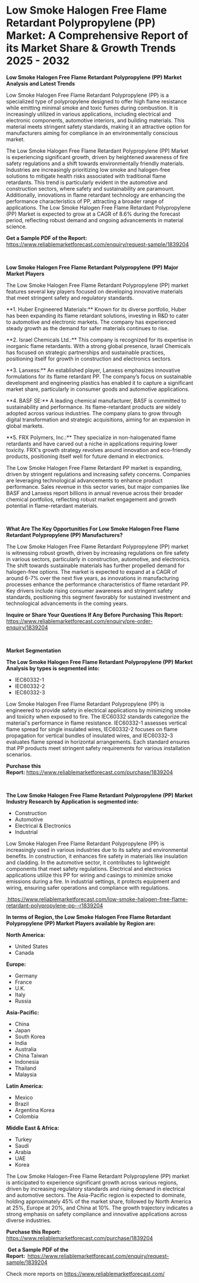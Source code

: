 <p><h1>Low Smoke Halogen Free Flame Retardant Polypropylene (PP) Market: A Comprehensive Report of its Market Share & Growth Trends 2025 - 2032</h1></p><p><strong>Low Smoke Halogen Free Flame Retardant Polypropylene (PP) Market Analysis and Latest Trends</strong></p>
<p><p>Low Smoke Halogen Free Flame Retardant Polypropylene (PP) is a specialized type of polypropylene designed to offer high flame resistance while emitting minimal smoke and toxic fumes during combustion. It is increasingly utilized in various applications, including electrical and electronic components, automotive interiors, and building materials. This material meets stringent safety standards, making it an attractive option for manufacturers aiming for compliance in an environmentally conscious market.</p><p>The Low Smoke Halogen Free Flame Retardant Polypropylene (PP) Market is experiencing significant growth, driven by heightened awareness of fire safety regulations and a shift towards environmentally friendly materials. Industries are increasingly prioritizing low smoke and halogen-free solutions to mitigate health risks associated with traditional flame retardants. This trend is particularly evident in the automotive and construction sectors, where safety and sustainability are paramount. Additionally, innovations in flame retardant technology are enhancing the performance characteristics of PP, attracting a broader range of applications. The Low Smoke Halogen Free Flame Retardant Polypropylene (PP) Market is expected to grow at a CAGR of 8.6% during the forecast period, reflecting robust demand and ongoing advancements in material science.</p></p>
<p><strong>Get a Sample PDF of the Report:&nbsp;</strong> <a href="https://www.reliablemarketforecast.com/enquiry/request-sample/1839204?utm_campaign=2516&utm_medium=2&utm_source=Github&utm_content=ia&utm_term=03042025&utm_id=low-smoke-halogen-free-flame-retardant-polypropylene-pp">https://www.reliablemarketforecast.com/enquiry/request-sample/1839204</a></p>
<p>&nbsp;</p>
<p><strong>Low Smoke Halogen Free Flame Retardant Polypropylene (PP) Major Market Players</strong></p>
<p><p>The Low Smoke Halogen Free Flame Retardant Polypropylene (PP) market features several key players focused on developing innovative materials that meet stringent safety and regulatory standards. </p><p>**1. Huber Engineered Materials:** Known for its diverse portfolio, Huber has been expanding its flame retardant solutions, investing in R&D to cater to automotive and electronic markets. The company has experienced steady growth as the demand for safer materials continues to rise.</p><p>**2. Israel Chemicals Ltd.:** This company is recognized for its expertise in inorganic flame retardants. With a strong global presence, Israel Chemicals has focused on strategic partnerships and sustainable practices, positioning itself for growth in construction and electronics sectors.</p><p>**3. Lanxess:** An established player, Lanxess emphasizes innovative formulations for its flame retardant PP. The company’s focus on sustainable development and engineering plastics has enabled it to capture a significant market share, particularly in consumer goods and automotive applications.</p><p>**4. BASF SE:** A leading chemical manufacturer, BASF is committed to sustainability and performance. Its flame-retardant products are widely adopted across various industries. The company plans to grow through digital transformation and strategic acquisitions, aiming for an expansion in global markets.</p><p>**5. FRX Polymers, Inc.:** They specialize in non-halogenated flame retardants and have carved out a niche in applications requiring lower toxicity. FRX's growth strategy revolves around innovation and eco-friendly products, positioning itself well for future demand in electronics.</p><p>The Low Smoke Halogen Free Flame Retardant PP market is expanding, driven by stringent regulations and increasing safety concerns. Companies are leveraging technological advancements to enhance product performance. Sales revenue in this sector varies, but major companies like BASF and Lanxess report billions in annual revenue across their broader chemical portfolios, reflecting robust market engagement and growth potential in flame-retardant materials.</p></p>
<p>&nbsp;</p>
<p><strong>What Are The Key Opportunities For Low Smoke Halogen Free Flame Retardant Polypropylene (PP) Manufacturers?</strong></p>
<p><p>The Low Smoke Halogen Free Flame Retardant Polypropylene (PP) market is witnessing robust growth, driven by increasing regulations on fire safety in various sectors, particularly in construction, automotive, and electronics. The shift towards sustainable materials has further propelled demand for halogen-free options. The market is expected to expand at a CAGR of around 6-7% over the next five years, as innovations in manufacturing processes enhance the performance characteristics of flame retardant PP. Key drivers include rising consumer awareness and stringent safety standards, positioning this segment favorably for sustained investment and technological advancements in the coming years.</p></p>
<p><strong>Inquire or Share Your Questions If Any Before Purchasing This Report:</strong> <a href="https://www.reliablemarketforecast.com/enquiry/pre-order-enquiry/1839204?utm_campaign=2516&utm_medium=2&utm_source=Github&utm_content=ia&utm_term=03042025&utm_id=low-smoke-halogen-free-flame-retardant-polypropylene-pp">https://www.reliablemarketforecast.com/enquiry/pre-order-enquiry/1839204</a></p>
<p>&nbsp;</p>
<p><strong>Market Segmentation</strong></p>
<p><strong>The Low Smoke Halogen Free Flame Retardant Polypropylene (PP) Market Analysis by types is segmented into:</strong></p>
<p><ul><li>IEC60332-1</li><li>IEC60332-2</li><li>IEC60332-3</li></ul></p>
<p><p>Low Smoke Halogen Free Flame Retardant Polypropylene (PP) is engineered to provide safety in electrical applications by minimizing smoke and toxicity when exposed to fire. The IEC60332 standards categorize the material's performance in flame resistance. IEC60332-1 assesses vertical flame spread for single insulated wires, IEC60332-2 focuses on flame propagation for vertical bundles of insulated wires, and IEC60332-3 evaluates flame spread in horizontal arrangements. Each standard ensures that PP products meet stringent safety requirements for various installation scenarios.</p></p>
<p><strong>Purchase this Report:&nbsp;</strong><a href="https://www.reliablemarketforecast.com/purchase/1839204?utm_campaign=2516&utm_medium=2&utm_source=Github&utm_content=ia&utm_term=03042025&utm_id=low-smoke-halogen-free-flame-retardant-polypropylene-pp">https://www.reliablemarketforecast.com/purchase/1839204</a></p>
<p>&nbsp;</p>
<p><strong>The Low Smoke Halogen Free Flame Retardant Polypropylene (PP) Market Industry Research by Application is segmented into:</strong></p>
<p><ul><li>Construction</li><li>Automotive</li><li>Electrical & Electronics</li><li>Industrial</li></ul></p>
<p><p>Low Smoke Halogen Free Flame Retardant Polypropylene (PP) is increasingly used in various industries due to its safety and environmental benefits. In construction, it enhances fire safety in materials like insulation and cladding. In the automotive sector, it contributes to lightweight components that meet safety regulations. Electrical and electronics applications utilize this PP for wiring and casings to minimize smoke emissions during a fire. In industrial settings, it protects equipment and wiring, ensuring safer operations and compliance with regulations.</p></p>
<p><a href="https://www.reliablemarketforecast.com/low-smoke-halogen-free-flame-retardant-polypropylene-pp--r1839204?utm_campaign=2516&utm_medium=2&utm_source=Github&utm_content=ia&utm_term=03042025&utm_id=low-smoke-halogen-free-flame-retardant-polypropylene-pp">&nbsp;https://www.reliablemarketforecast.com/low-smoke-halogen-free-flame-retardant-polypropylene-pp--r1839204</a></p>
<p><strong>In terms of Region, the Low Smoke Halogen Free Flame Retardant Polypropylene (PP) Market Players available by Region are:</strong></p>
<p>
    <p> <strong> North America: </strong>
        <ul>
            <li>United States</li>
            <li>Canada</li>
        </ul>
        </p> 
    <p> <strong> Europe: </strong>
        <ul>
            <li>Germany</li>
            <li>France</li>
            <li>U.K.</li>
            <li>Italy</li>
            <li>Russia</li>
        </ul>
        </p> 
    <p> <strong> Asia-Pacific: </strong>
        <ul>
            <li>China</li>
            <li>Japan</li>
            <li>South Korea</li>
            <li>India</li>
            <li>Australia</li>
            <li>China Taiwan</li>
            <li>Indonesia</li>
            <li>Thailand</li>
            <li>Malaysia</li>
        </ul>
        </p> 
    <p> <strong> Latin America: </strong>
        <ul>
            <li>Mexico</li>
            <li>Brazil</li>
            <li>Argentina Korea</li>
            <li>Colombia</li>
        </ul>
        </p> 
    <p> <strong> Middle East & Africa: </strong>
        <ul>
            <li>Turkey</li>
            <li>Saudi</li>
            <li>Arabia</li>
            <li>UAE</li>
            <li>Korea</li>
        </ul>
    </p>
    </p>
<p><p>The Low Smoke Halogen-Free Flame Retardant Polypropylene (PP) market is anticipated to experience significant growth across various regions, driven by increasing regulatory standards and rising demand in electrical and automotive sectors. The Asia-Pacific region is expected to dominate, holding approximately 45% of the market share, followed by North America at 25%, Europe at 20%, and China at 10%. The growth trajectory indicates a strong emphasis on safety compliance and innovative applications across diverse industries.</p></p>
<p><strong>Purchase this Report: </strong><a href="https://www.reliablemarketforecast.com/purchase/1839204?utm_campaign=2516&utm_medium=2&utm_source=Github&utm_content=ia&utm_term=03042025&utm_id=low-smoke-halogen-free-flame-retardant-polypropylene-pp">https://www.reliablemarketforecast.com/purchase/1839204</a></p>
<p>&nbsp;<strong>Get a Sample PDF of the Report:&nbsp;&nbsp;</strong><a href="https://www.reliablemarketforecast.com/enquiry/request-sample/1839204?utm_campaign=2516&utm_medium=2&utm_source=Github&utm_content=ia&utm_term=03042025&utm_id=low-smoke-halogen-free-flame-retardant-polypropylene-pp">https://www.reliablemarketforecast.com/enquiry/request-sample/1839204</a></p>
<p><strong></strong></p>
<p>Check more reports on <a href="https://www.reliablemarketforecast.com/?utm_campaign=2516&utm_medium=2&utm_source=Github&utm_content=ia&utm_term=03042025&utm_id=low-smoke-halogen-free-flame-retardant-polypropylene-pp">https://www.reliablemarketforecast.com/</a></p>